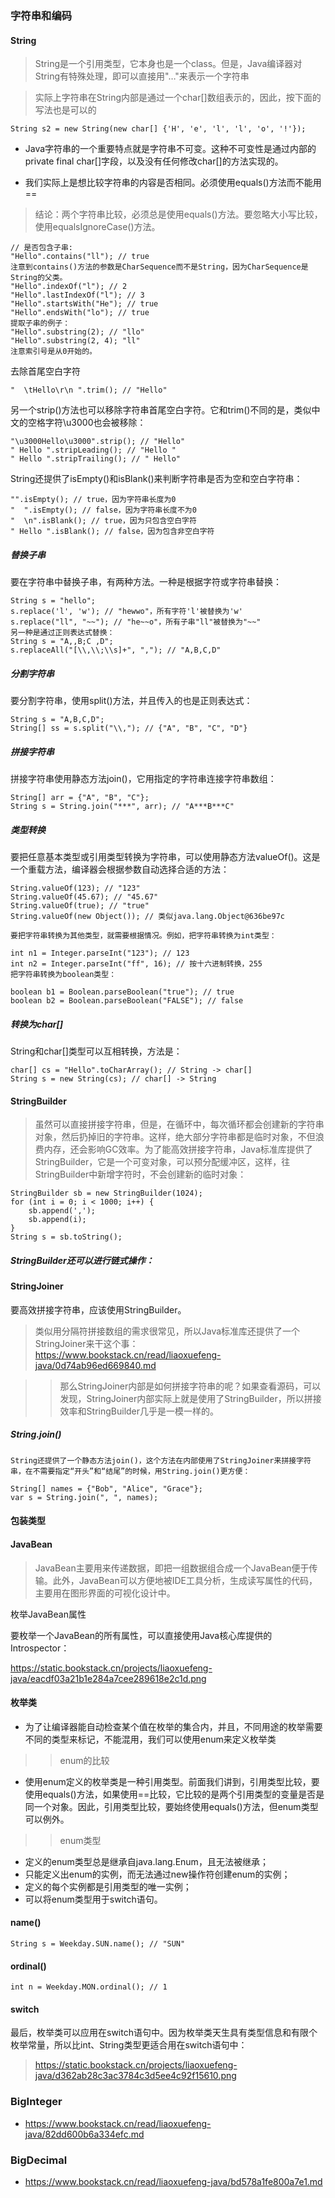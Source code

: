### 字符串和编码

#### String 

> String是一个引用类型，它本身也是一个class。但是，Java编译器对String有特殊处理，即可以直接用"…"来表示一个字符串

> 实际上字符串在String内部是通过一个char[]数组表示的，因此，按下面的写法也是可以的

`String s2 = new String(new char[] {'H', 'e', 'l', 'l', 'o', '!'});`

- Java字符串的一个重要特点就是字符串不可变。这种不可变性是通过内部的private final char[]字段，以及没有任何修改char[]的方法实现的。

- 我们实际上是想比较字符串的内容是否相同。必须使用equals()方法而不能用==

> 结论：两个字符串比较，必须总是使用equals()方法。要忽略大小写比较，使用equalsIgnoreCase()方法。

```
// 是否包含子串:
"Hello".contains("ll"); // true
注意到contains()方法的参数是CharSequence而不是String，因为CharSequence是String的父类。
"Hello".indexOf("l"); // 2
"Hello".lastIndexOf("l"); // 3
"Hello".startsWith("He"); // true
"Hello".endsWith("lo"); // true
提取子串的例子：
"Hello".substring(2); // "llo"
"Hello".substring(2, 4); "ll"
注意索引号是从0开始的。
```
去除首尾空白字符
```
"  \tHello\r\n ".trim(); // "Hello"

```
另一个strip()方法也可以移除字符串首尾空白字符。它和trim()不同的是，类似中文的空格字符\u3000也会被移除：
```
"\u3000Hello\u3000".strip(); // "Hello"
" Hello ".stripLeading(); // "Hello "
" Hello ".stripTrailing(); // " Hello"
```
String还提供了isEmpty()和isBlank()来判断字符串是否为空和空白字符串：
```
"".isEmpty(); // true，因为字符串长度为0
"  ".isEmpty(); // false，因为字符串长度不为0
"  \n".isBlank(); // true，因为只包含空白字符
" Hello ".isBlank(); // false，因为包含非空白字符
```
##### 替换子串

要在字符串中替换子串，有两种方法。一种是根据字符或字符串替换：
```
String s = "hello";
s.replace('l', 'w'); // "hewwo"，所有字符'l'被替换为'w'
s.replace("ll", "~~"); // "he~~o"，所有子串"ll"被替换为"~~"
另一种是通过正则表达式替换：
String s = "A,,B;C ,D";
s.replaceAll("[\\,\\;\\s]+", ","); // "A,B,C,D"
```

##### 分割字符串

要分割字符串，使用split()方法，并且传入的也是正则表达式：
```
String s = "A,B,C,D";
String[] ss = s.split("\\,"); // {"A", "B", "C", "D"}
```

##### 拼接字符串

拼接字符串使用静态方法join()，它用指定的字符串连接字符串数组：

```
String[] arr = {"A", "B", "C"};
String s = String.join("***", arr); // "A***B***C"
```
##### 类型转换

要把任意基本类型或引用类型转换为字符串，可以使用静态方法valueOf()。这是一个重载方法，编译器会根据参数自动选择合适的方法：
```
String.valueOf(123); // "123"
String.valueOf(45.67); // "45.67"
String.valueOf(true); // "true"
String.valueOf(new Object()); // 类似java.lang.Object@636be97c
```

```
要把字符串转换为其他类型，就需要根据情况。例如，把字符串转换为int类型：

int n1 = Integer.parseInt("123"); // 123
int n2 = Integer.parseInt("ff", 16); // 按十六进制转换，255
把字符串转换为boolean类型：

boolean b1 = Boolean.parseBoolean("true"); // true
boolean b2 = Boolean.parseBoolean("FALSE"); // false
```
##### 转换为char[]
String和char[]类型可以互相转换，方法是：
```
char[] cs = "Hello".toCharArray(); // String -> char[]
String s = new String(cs); // char[] -> String
```

#### StringBuilder

> 虽然可以直接拼接字符串，但是，在循环中，每次循环都会创建新的字符串对象，然后扔掉旧的字符串。这样，绝大部分字符串都是临时对象，不但浪费内存，还会影响GC效率。为了能高效拼接字符串，Java标准库提供了StringBuilder，它是一个可变对象，可以预分配缓冲区，这样，往StringBuilder中新增字符时，不会创建新的临时对象：
```
StringBuilder sb = new StringBuilder(1024);
for (int i = 0; i < 1000; i++) {
    sb.append(',');
    sb.append(i);
}
String s = sb.toString();
```
##### StringBuilder还可以进行链式操作：

#### StringJoiner

要高效拼接字符串，应该使用StringBuilder。
> 类似用分隔符拼接数组的需求很常见，所以Java标准库还提供了一个StringJoiner来干这个事：
https://www.bookstack.cn/read/liaoxuefeng-java/0d74ab96ed669840.md

>> 那么StringJoiner内部是如何拼接字符串的呢？如果查看源码，可以发现，StringJoiner内部实际上就是使用了StringBuilder，所以拼接效率和StringBuilder几乎是一模一样的。

##### String.join()
    String还提供了一个静态方法join()，这个方法在内部使用了StringJoiner来拼接字符串，在不需要指定“开头”和“结尾”的时候，用String.join()更方便：
```
String[] names = {"Bob", "Alice", "Grace"};
var s = String.join(", ", names);
```
#### 包装类型

#### JavaBean

> JavaBean主要用来传递数据，即把一组数据组合成一个JavaBean便于传输。此外，JavaBean可以方便地被IDE工具分析，生成读写属性的代码，主要用在图形界面的可视化设计中。

枚举JavaBean属性

要枚举一个JavaBean的所有属性，可以直接使用Java核心库提供的Introspector：

https://static.bookstack.cn/projects/liaoxuefeng-java/eacdf03a21b1e284a7cee289618e2c1d.png

#### 枚举类

- 为了让编译器能自动检查某个值在枚举的集合内，并且，不同用途的枚举需要不同的类型来标记，不能混用，我们可以使用enum来定义枚举类

>> enum的比较

- 使用enum定义的枚举类是一种引用类型。前面我们讲到，引用类型比较，要使用equals()方法，如果使用==比较，它比较的是两个引用类型的变量是否是同一个对象。因此，引用类型比较，要始终使用equals()方法，但enum类型可以例外。

>> enum类型
- 定义的enum类型总是继承自java.lang.Enum，且无法被继承；
- 只能定义出enum的实例，而无法通过new操作符创建enum的实例；
- 定义的每个实例都是引用类型的唯一实例；
- 可以将enum类型用于switch语句。

#### name()
```
String s = Weekday.SUN.name(); // "SUN"
```

#### ordinal()

```
int n = Weekday.MON.ordinal(); // 1
```

#### switch

最后，枚举类可以应用在switch语句中。因为枚举类天生具有类型信息和有限个枚举常量，所以比int、String类型更适合用在switch语句中：
> https://static.bookstack.cn/projects/liaoxuefeng-java/d362ab28c3ac3784c3d5ee4c92f15610.png

### BigInteger

- https://www.bookstack.cn/read/liaoxuefeng-java/82dd600b6a334efc.md

### BigDecimal
-  https://www.bookstack.cn/read/liaoxuefeng-java/bd578a1fe800a7e1.md





